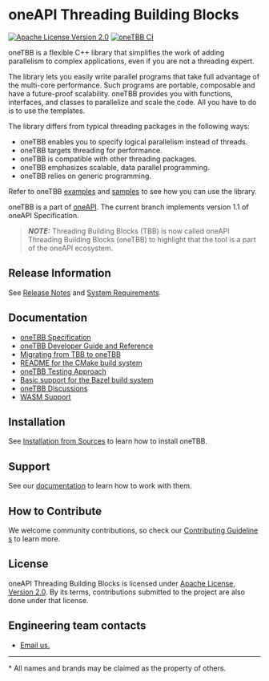 # oneAPI Threading Building Blocks
[![Apache License Version 2.0](https://img.shields.io/badge/license-Apache_2.0-green.svg)](LICENSE.txt) [![oneTBB CI](https://github.com/oneapi-src/oneTBB/actions/workflows/ci.yml/badge.svg)](https://github.com/oneapi-src/oneTBB/actions/workflows/ci.yml?query=branch%3Amaster)

oneTBB is a flexible C++ library that simplifies the work of adding parallelism
to complex applications, even if you are not a threading expert.  

The library lets you easily write parallel programs that take full advantage of the multi-core performance. Such programs are portable, 
composable and have a future-proof scalability. oneTBB provides you with functions, interfaces, and classes to parallelize and scale the code.
All you have to do is to use the templates. 

The library differs from typical threading packages in the following ways:
* oneTBB enables you to specify logical parallelism instead of threads.
* oneTBB targets threading for performance.
* oneTBB is compatible with other threading packages.
* oneTBB emphasizes scalable, data parallel programming.
* oneTBB relies on generic programming.


Refer to oneTBB [examples](examples) and [samples](https://github.com/oneapi-src/oneAPI-samples/tree/master/Libraries/oneTBB) to see how you can use the library.

oneTBB is a part of [oneAPI](https://oneapi.io). The current branch implements version 1.1 of oneAPI Specification.

> **_NOTE:_** Threading Building Blocks (TBB) is now called oneAPI Threading Building Blocks (oneTBB) to highlight that the tool is a part of the oneAPI ecosystem.

## Release Information

See [Release Notes](RELEASE_NOTES.md) and [System Requirements](SYSTEM_REQUIREMENTS.md).

## Documentation
* [oneTBB Specification](https://spec.oneapi.com/versions/latest/elements/oneTBB/source/nested-index.html)
* [oneTBB Developer Guide and Reference](https://oneapi-src.github.io/oneTBB)
* [Migrating from TBB to oneTBB](https://oneapi-src.github.io/oneTBB/main/tbb_userguide/Migration_Guide.html)
* [README for the CMake build system](cmake/README.md)
* [oneTBB Testing Approach](https://oneapi-src.github.io/oneTBB/main/intro/testing_approach.html)
* [Basic support for the Bazel build system](Bazel.md)
* [oneTBB Discussions](https://github.com/oneapi-src/oneTBB/discussions)
* [WASM Support](WASM_Support.md)

## Installation 
See [Installation from Sources](INSTALL.md) to learn how to install oneTBB. 

## Support
See our [documentation](./SUPPORT.md) to learn how to work with them.

## How to Contribute
We welcome community contributions, so check our [Contributing Guidelines](CONTRIBUTING.md)
to learn more.

## License
oneAPI Threading Building Blocks is licensed under [Apache License, Version 2.0](LICENSE.txt).
By its terms, contributions submitted to the project are also done under that license.

## Engineering team contacts
* [Email us.](mailto:inteltbbdevelopers@intel.com)

------------------------------------------------------------------------
\* All names and brands may be claimed as the property of others.
